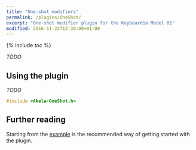 ```yaml
---
title: "One-shot modifiers"
permalink: /plugins/OneShot/
excerpt: "One-shot modifier plugin for the Keyboardio Model 01"
modified: 2016-11-22T13:30:00+01:00
---
```


{% include toc %}

*TODO*

## Using the plugin

*TODO*

```c++
#include <Akela-OneShot.h>
```

## Further reading

Starting from the [example][plugin:example] is the recommended way of getting
started with the plugin.

 [plugin:example]: https://github.com/algernon/Akela/blob/master/lib/Akela-OneShot/examples/OneShot/OneShot.ino
